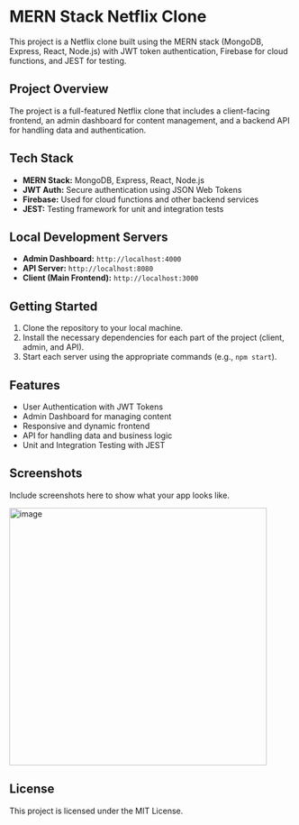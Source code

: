 <!DOCTYPE html>
<html lang="en">
<head>
    <meta charset="UTF-8">
    <meta name="viewport" content="width=device-width, initial-scale=1.0">

</head>
<body>

<h1>MERN Stack Netflix Clone</h1>

<p>This project is a Netflix clone built using the MERN stack (MongoDB, Express, React, Node.js) with JWT token authentication, Firebase for cloud functions, and JEST for testing.</p>

<h2>Project Overview</h2>
<p>The project is a full-featured Netflix clone that includes a client-facing frontend, an admin dashboard for content management, and a backend API for handling data and authentication.</p>

<h2>Tech Stack</h2>
<ul>
    <li><strong>MERN Stack:</strong> MongoDB, Express, React, Node.js</li>
    <li><strong>JWT Auth:</strong> Secure authentication using JSON Web Tokens</li>
    <li><strong>Firebase:</strong> Used for cloud functions and other backend services</li>
    <li><strong>JEST:</strong> Testing framework for unit and integration tests</li>
</ul>

<h2>Local Development Servers</h2>
<ul>
    <li><strong>Admin Dashboard:</strong> <code>http://localhost:4000</code></li>
    <li><strong>API Server:</strong> <code>http://localhost:8080</code></li>
    <li><strong>Client (Main Frontend):</strong> <code>http://localhost:3000</code></li>
</ul>

<h2>Getting Started</h2>
<ol>
    <li>Clone the repository to your local machine.</li>
    <li>Install the necessary dependencies for each part of the project (client, admin, and API).</li>
    <li>Start each server using the appropriate commands (e.g., <code>npm start</code>).</li>
</ol>

<h2>Features</h2>
<ul>
    <li>User Authentication with JWT Tokens</li>
    <li>Admin Dashboard for managing content</li>
    <li>Responsive and dynamic frontend</li>
    <li>API for handling data and business logic</li>
    <li>Unit and Integration Testing with JEST</li>
</ul>

<h2>Screenshots</h2>
<p>Include screenshots here to show what your app looks like.</p>
<img width="457" alt="image" src="https://github.com/user-attachments/assets/7b63249f-9fe7-4887-9198-c871b44b42d6">


<h2>License</h2>
<p>This project is licensed under the MIT License.</p>

</body>
</html>
